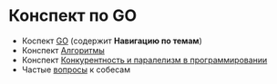 # Конспект по GO

- Коспект [GO](Sprint_1/mt_cs_GO.md) (содержит **Навигацию по темам**)
- Конспект [Алгоритмы](Sprint_1/algo_cs_go.md)
- Конспект [Конкурентность и паралелизм в программировании](Sprint_1/paral_concur_cs_GO.md)
- Частые [вопросы](Sprint_1/i_questions_cs_go.md) к собесам
